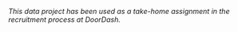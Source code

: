 _This data project has been used as a take-home assignment in the recruitment process at DoorDash._ 

